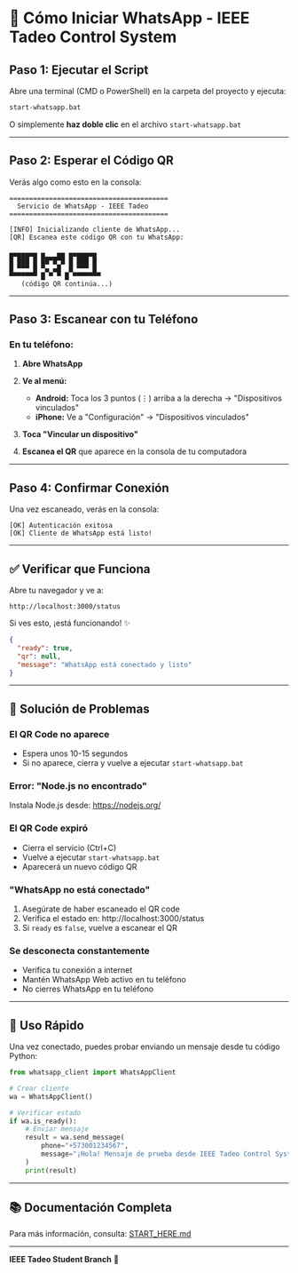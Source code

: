 # 📱 Cómo Iniciar WhatsApp - IEEE Tadeo Control System

## Paso 1: Ejecutar el Script

Abre una terminal (CMD o PowerShell) en la carpeta del proyecto y ejecuta:

```bash
start-whatsapp.bat
```

O simplemente **haz doble clic** en el archivo `start-whatsapp.bat`

---

## Paso 2: Esperar el Código QR

Verás algo como esto en la consola:

```
========================================
  Servicio de WhatsApp - IEEE Tadeo
========================================

[INFO] Inicializando cliente de WhatsApp...
[QR] Escanea este código QR con tu WhatsApp:

▄▄▄▄▄▄▄ ▄   ▄▄ ▄▄▄▄▄▄▄
█ ███ █ ██▀█▀█ █ ███ █
█ ▀▀▀ █ ▀▄ ▄█  █ ▀▀▀ █
▀▀▀▀▀▀▀ █ ▀ ▀ █ ▀▀▀▀▀▀▀
   (código QR continúa...)
```

---

## Paso 3: Escanear con tu Teléfono

### En tu teléfono:

1. **Abre WhatsApp**

2. **Ve al menú:**
   - **Android:** Toca los 3 puntos (⋮) arriba a la derecha → "Dispositivos vinculados"
   - **iPhone:** Ve a "Configuración" → "Dispositivos vinculados"

3. **Toca "Vincular un dispositivo"**

4. **Escanea el QR** que aparece en la consola de tu computadora

---

## Paso 4: Confirmar Conexión

Una vez escaneado, verás en la consola:

```
[OK] Autenticación exitosa
[OK] Cliente de WhatsApp está listo!
```

---

## ✅ Verificar que Funciona

Abre tu navegador y ve a:

```
http://localhost:3000/status
```

Si ves esto, ¡está funcionando! ✨

```json
{
  "ready": true,
  "qr": null,
  "message": "WhatsApp está conectado y listo"
}
```

---

## 🔧 Solución de Problemas

### El QR Code no aparece
- Espera unos 10-15 segundos
- Si no aparece, cierra y vuelve a ejecutar `start-whatsapp.bat`

### Error: "Node.js no encontrado"
Instala Node.js desde: https://nodejs.org/

### El QR Code expiró
- Cierra el servicio (Ctrl+C)
- Vuelve a ejecutar `start-whatsapp.bat`
- Aparecerá un nuevo código QR

### "WhatsApp no está conectado"
1. Asegúrate de haber escaneado el QR code
2. Verifica el estado en: http://localhost:3000/status
3. Si `ready` es `false`, vuelve a escanear el QR

### Se desconecta constantemente
- Verifica tu conexión a internet
- Mantén WhatsApp Web activo en tu teléfono
- No cierres WhatsApp en tu teléfono

---

## 🎯 Uso Rápido

Una vez conectado, puedes probar enviando un mensaje desde tu código Python:

```python
from whatsapp_client import WhatsAppClient

# Crear cliente
wa = WhatsAppClient()

# Verificar estado
if wa.is_ready():
    # Enviar mensaje
    result = wa.send_message(
        phone="+573001234567",
        message="¡Hola! Mensaje de prueba desde IEEE Tadeo Control System"
    )
    print(result)
```

---

## 📚 Documentación Completa

Para más información, consulta: [START_HERE.md](START_HERE.md)

---

**IEEE Tadeo Student Branch** 🤖
